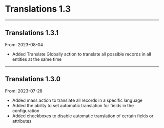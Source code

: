 # Translations 1.3


---

## Translations 1.3.1
From: 2023-08-04

* Added Translate Globally action to translate all possible records in all entities at the same time

---

## Translations 1.3.0
From: 2023-07-28

* Added mass action to translate all records in a specific language
* Added the ability to set automatic translation for fields in the configuration
* Added checkboxes to disable automatic translation of certain fields or attributes